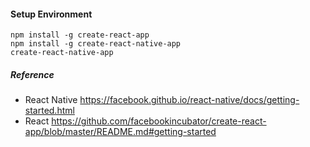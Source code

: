 #### Setup Environment
```
npm install -g create-react-app
npm install -g create-react-native-app
create-react-native-app
```


##### Reference
* React Native
https://facebook.github.io/react-native/docs/getting-started.html
* React
https://github.com/facebookincubator/create-react-app/blob/master/README.md#getting-started

#### 
